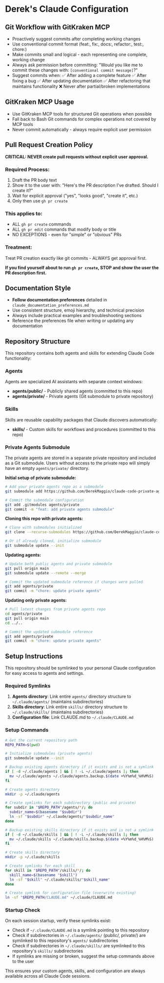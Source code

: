 # Derek's Claude Configuration

## Git Workflow with GitKraken MCP
- Proactively suggest commits after completing working changes
- Use conventional commit format (feat:, fix:, docs:, refactor:, test:, chore:)
- Make commits small and logical - each representing one complete, working change
- Always ask permission before committing: "Would you like me to commit these changes with: `[conventional commit message]`?"
- Suggest commits when:
  ✅ After adding a complete feature
  ✅ After fixing a bug
  ✅ After updating documentation
  ✅ After refactoring that maintains functionality
  ❌ Never after partial/broken implementations

## GitKraken MCP Usage
- Use GitKraken MCP tools for structured Git operations when possible
- Fall back to Bash Git commands for complex operations not covered by MCP tools
- Never commit automatically - always require explicit user permission

## Pull Request Creation Policy

**CRITICAL: NEVER create pull requests without explicit user approval.**

### Required Process:
1. Draft the PR body text
2. Show it to the user with: "Here's the PR description I've drafted. Should I create it?"
3. Wait for explicit approval ("yes", "looks good", "create it", etc.)
4. Only then use `gh pr create`

### This applies to:
- ALL `gh pr create` commands
- ALL `gh pr edit` commands that modify body or title
- NO EXCEPTIONS - even for "simple" or "obvious" PRs

### Treatment:
Treat PR creation exactly like git commits - ALWAYS get approval first.

**If you find yourself about to run `gh pr create`, STOP and show the user the PR description first.**

## Documentation Style
- **Follow documentation preferences** detailed in `claude_documentation_preferences.md`
- Use consistent structure, emoji hierarchy, and technical precision
- Always include practical examples and troubleshooting sections
- Reference the preferences file when writing or updating any documentation

## Repository Structure

This repository contains both agents and skills for extending Claude Code functionality:

### Agents

Agents are specialized AI assistants with separate context windows:

- **agents/public/** - Publicly shared agents (committed to this repo)
- **agents/private/** - Private agents (Git submodule to private repository)

### Skills

Skills are reusable capability packages that Claude discovers automatically:

- **skills/** - Custom skills for workflows and procedures (committed to this repo)

### Private Agents Submodule

The private agents are stored in a separate private repository and included as a Git submodule. Users without access to the private repo will simply have an empty `agents/private/` directory.

**Initial setup of private submodule:**

```bash
# Add your private agents repo as a submodule
git submodule add https://github.com/DerekMaggio/claude-code-private-agents.git agents/private

# Commit the submodule configuration
git add .gitmodules agents/private
git commit -m "feat: add private agents submodule"
```

**Cloning this repo with private agents:**

```bash
# Clone with submodules initialized
git clone --recurse-submodules https://github.com/DerekMaggio/claude-code-config.git

# Or if already cloned, initialize submodule
git submodule update --init
```

**Updating agents:**

```bash
# Update both public agents and private submodule
git pull origin main
git submodule update --remote --merge

# Commit the updated submodule reference if changes were pulled
git add agents/private
git commit -m "chore: update private agents"
```

**Updating only private agents:**

```bash
# Pull latest changes from private agents repo
cd agents/private
git pull origin main
cd ../..

# Commit the updated submodule reference
git add agents/private
git commit -m "chore: update private agents"
```

## Setup Instructions

This repository should be symlinked to your personal Claude configuration for easy access to agents and settings.

### Required Symlinks

1. **Agents directory**: Link entire `agents/` directory structure to `~/.claude/agents/` (maintains subdirectories)
2. **Skills directory**: Link entire `skills/` directory structure to `~/.claude/skills/` (maintains subdirectories)
3. **Configuration file**: Link CLAUDE.md to `~/.claude/CLAUDE.md`

### Setup Commands

```bash
# Get the current repository path
REPO_PATH=$(pwd)

# Initialize submodules (private agents)
git submodule update --init

# Backup existing agents directory if it exists and is not a symlink
if [ -d ~/.claude/agents ] && [ ! -L ~/.claude/agents ]; then
  mv ~/.claude/agents ~/.claude/agents.backup.$(date +%Y%m%d_%H%M%S)
fi

# Create agents directory
mkdir -p ~/.claude/agents

# Create symlinks for each subdirectory (public and private)
for subdir in "$REPO_PATH"/agents/*/; do
  subdir_name=$(basename "$subdir")
  ln -sf "$subdir" ~/.claude/agents/"$subdir_name"
done

# Backup existing skills directory if it exists and is not a symlink
if [ -d ~/.claude/skills ] && [ ! -L ~/.claude/skills ]; then
  mv ~/.claude/skills ~/.claude/skills.backup.$(date +%Y%m%d_%H%M%S)
fi

# Create skills directory
mkdir -p ~/.claude/skills

# Create symlinks for each skill
for skill in "$REPO_PATH"/skills/*/; do
  skill_name=$(basename "$skill")
  ln -sf "$skill" ~/.claude/skills/"$skill_name"
done

# Create symlink for configuration file (overwrite existing)
ln -sf "$REPO_PATH/CLAUDE.md" ~/.claude/CLAUDE.md
```

### Startup Check

On each session startup, verify these symlinks exist:

- Check if `~/.claude/CLAUDE.md` is a symlink pointing to this repository
- Check if subdirectories in `~/.claude/agents/` (public/, private/) are symlinked to this repository's `agents/` subdirectories
- Check if subdirectories in `~/.claude/skills/` are symlinked to this repository's `skills/` subdirectories
- If symlinks are missing or broken, suggest the setup commands above to the user

This ensures your custom agents, skills, and configuration are always available across all Claude Code sessions.
